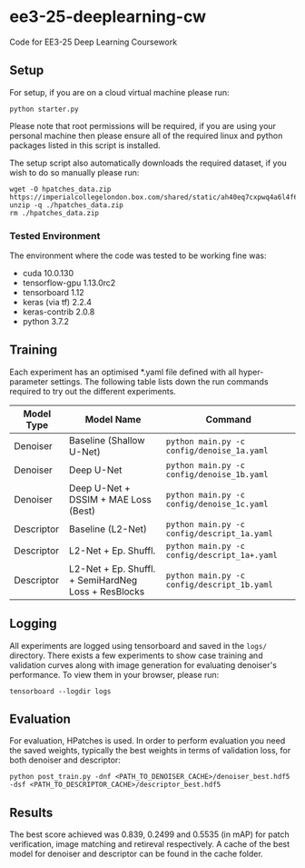# ee3-25-deeplearning-cw
Code for EE3-25 Deep Learning Coursework


## Setup
For setup, if you are on a cloud virtual machine please run:

```
python starter.py
```

Please note that root permissions will be required, if you are using your personal machine then please ensure all of the required linux and python packages listed in this script is installed. 

The setup script also automatically downloads the required dataset, if you wish to do so manually please run:

```
wget -O hpatches_data.zip https://imperialcollegelondon.box.com/shared/static/ah40eq7cxpwq4a6l4f62efzdyt8rm3ha.zip
unzip -q ./hpatches_data.zip
rm ./hpatches_data.zip
```


### Tested Environment
The environment where the code was tested to be working fine was:

- cuda                   10.0.130
- tensorflow-gpu         1.13.0rc2
- tensorboard            1.12
- keras (via tf)         2.2.4
- keras-contrib          2.0.8
- python                 3.7.2


## Training
Each experiment has an optimised \*.yaml file defined with all hyper-parameter settings. The following table lists down the run commands required to try out the different experiments.

| Model Type | Model Name | Command |
|------------|------------|---------|
| Denoiser | Baseline (Shallow U-Net) | `python main.py -c config/denoise_1a.yaml`|
| Denoiser | Deep U-Net  | `python main.py -c config/denoise_1b.yaml`|
| Denoiser | Deep U-Net + DSSIM + MAE Loss (Best) | `python main.py -c config/denoise_1c.yaml`|
| Descriptor | Baseline (L2-Net) | `python main.py -c config/descript_1a.yaml`|
| Descriptor | L2-Net + Ep. Shuffl. | `python main.py -c config/descript_1a+.yaml`|
| Descriptor | L2-Net + Ep. Shuffl. + SemiHardNeg Loss + ResBlocks | `python main.py -c config/descript_1b.yaml`|

## Logging
All experiments are logged using tensorboard and saved in the `logs/` directory. There exists a few experiments to show case training and validation curves along with image generation for evaluating denoiser's performance. To view them in your browser, please run:

```
tensorboard --logdir logs
```

## Evaluation
For evaluation, HPatches is used. In order to perform evaluation you need the saved weights, typically the best weights in terms of validation loss, for both denoiser and descriptor:

```
python post_train.py -dnf <PATH_TO_DENOISER_CACHE>/denoiser_best.hdf5 -dsf <PATH_TO_DESCRIPTOR_CACHE>/descriptor_best.hdf5
```

## Results
The best score achieved was 0.839, 0.2499 and 0.5535 (in mAP) for patch verification, image matching and retireval respectively. A cache of the best model for denoiser and descriptor can be found in the cache folder.
